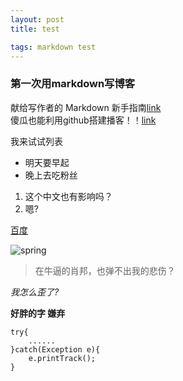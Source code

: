 ```yaml
---
layout: post
title: test

tags: markdown test
---
```


### 第一次用markdown写博客


献给写作者的 Markdown 新手指南[link](https://www.jianshu.com/p/q81RER) <br/>
傻瓜也能利用github搭建播客！！[link](http://cyzus.github.io/2015/06/21/github-build-blog/) <br/>

我来试试列表
- 明天要早起
- 晚上去吃粉丝

1. 这个中文也有影响吗？
2. 嗯?

[百度](http:www.baidu.com)

![spring](http://p2.so.qhmsg.com/bdr/_240_/t015da2261cad90ed37.jpg)

> 在牛逼的肖邦，也弹不出我的悲伤？

*我怎么歪了?*

**好胖的字 嫌弃**

```
try{
	......
}catch(Exception e){
	e.printTrack();
}
```

